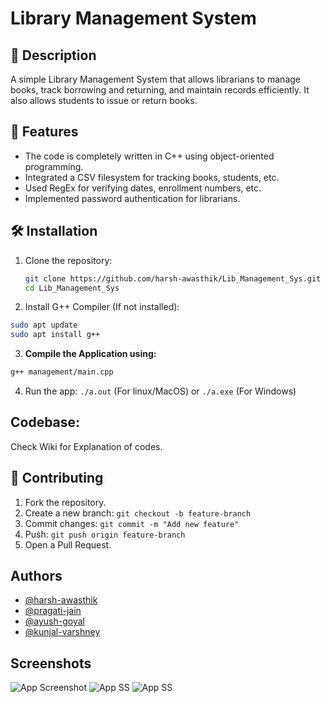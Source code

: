 
# Library Management System

## 📝 Description
A simple Library Management System that allows librarians to manage books, track borrowing and returning, and maintain records efficiently. It also allows students to issue or return books.

## 🚀 Features
- The code is completely written in C++ using object-oriented programming.
- Integrated a CSV filesystem for tracking books, students, etc.
- Used RegEx for verifying dates, enrollment numbers, etc.
- Implemented password authentication for librarians.

## 🛠️ Installation
1. Clone the repository:
   ```sh
   git clone https://github.com/harsh-awasthik/Lib_Management_Sys.git
   cd Lib_Management_Sys
   ```

2. Install G++ Compiler (If not installed):
```sh
sudo apt update
sudo apt install g++
```
3. **Compile the Application using:**
```sh
g++ management/main.cpp
```

4. Run the app:
`./a.out` (For linux/MacOS) or `./a.exe` (For Windows)

## Codebase:
 Check Wiki for Explanation of codes.


## 🤝 Contributing
1. Fork the repository.
2. Create a new branch: `git checkout -b feature-branch`
3. Commit changes: `git commit -m "Add new feature"`
4. Push: `git push origin feature-branch`
5. Open a Pull Request.



## Authors

- [@harsh-awasthik](https://github.com/harsh-awasthik)
- [@pragati-jain](https://github.com/CodeQuestor-hub)
- [@ayush-goyal](https://github.com/ayu-creatr)
- [@kunjal-varshney](https://github.com/Kunjal502)


## Screenshots

![App Screenshot](ss/1.jpg)
![App SS](ss/2.jpg)
![App SS](ss/3.jpg)

